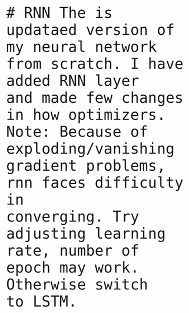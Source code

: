 <font size =10, face = "monospace">
# RNN
The is updataed version of my neural network from scratch. I have added RNN layer<br>
and made few changes in how optimizers.<br>
Note: Because of exploding/vanishing gradient problems, rnn faces difficulty in <br>
converging. Try adjusting learning rate, number of epoch may work. Otherwise switch<br> 
to LSTM.
</font>
